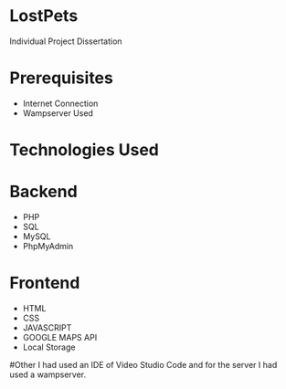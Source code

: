 # LostPets
Individual Project Dissertation

# Prerequisites
- Internet Connection
- Wampserver Used

# Technologies Used
# Backend
- PHP
- SQL
- MySQL
- PhpMyAdmin

# Frontend
- HTML
- CSS
- JAVASCRIPT
- GOOGLE MAPS API
- Local Storage

#Other
I had used an IDE of Video Studio Code and for the server I had used a wampserver.
